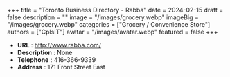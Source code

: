 +++
title = "Toronto Business Directory - Rabba"
date = 2024-02-15
draft = false
description = ""
image = "/images/grocery.webp"
imageBig = "/images/grocery.webp"
categories = ["Grocery / Convenience Store"]
authors = ["CplsIT"]
avatar = "/images/avatar.webp"
featured = false
+++


* **URL** :  http://www.rabba.com/
* **Description** : None
* **Telephone** : 416-366-9339
* **Address** : 171 Front Street East